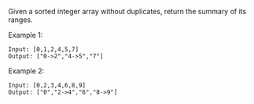 Given a sorted integer array without duplicates, return the summary of its ranges.

Example 1:
```
Input: [0,1,2,4,5,7]
Output: ["0->2","4->5","7"]
```
Example 2:
```
Input: [0,2,3,4,6,8,9]
Output: ["0","2->4","6","8->9"]
```
